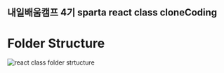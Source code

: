 ## 내일배움캠프 4기 sparta react class cloneCoding

# Folder Structure

![react class folder strtucture](https://user-images.githubusercontent.com/112805225/207215458-b6aaac7c-c808-4e00-83e8-350019ad6fe6.jpg)
